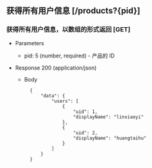 ## 获得所有用户信息 [/products?{pid}]

### 获得所有用户信息，以数组的形式返回 [GET]

+ Parameters

    + pid: 5 (number, required) - 产品的 ID

+ Response 200 (application/json)

    + Body

            {
                "data": {
                    "users": [
                        {
                            "uid": 1,
                            "displayName": "linxiaoyi"
                        },
                        {
                            "uid": 2,
                            "displayName": "huangtaihu"
                        }
                    ]
                }
            }

